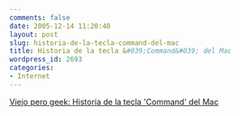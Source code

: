 ```yaml
---
comments: false
date: 2005-12-14 11:20:40
layout: post
slug: historia-de-la-tecla-command-del-mac
title: Historia de la tecla &#039;Command&#039; del Mac
wordpress_id: 2693
categories:
- Internet
---
```


[Viejo pero geek: Historia de la tecla 'Command' del Mac](http://folklore.org/StoryView.py?project=Macintosh&story=Swedish_Campground.txt)
